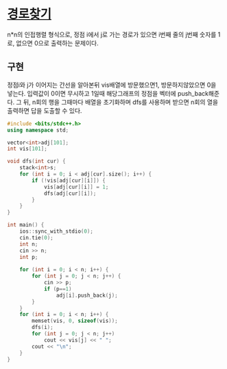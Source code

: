 # [경로찾기](https://www.acmicpc.net/problem/11403)

n*n의 인접행렬 형식으로, 정점 i에서 j로 가는 경로가 있으면 i번째 줄의 j번째 숫자를 1로, 없으면 0으로 출력하는 문제이다. 
## **구현**

정점i와 j가 이어지는 간선을 알아본뒤 vis배열에 방문했으면1, 방문하지않았으면 0을 넣는다. 입력값이 0이면 무시하고 1일때 해당그래프의 정점을 벡터에 push_back해준다.
그 뒤, n회의 행을 그때마다 배열을 초기화하며 dfs를 사용하며 받으면 n회의 열을 출력하면 답을 도출할 수 있다. 

```cpp
#include <bits/stdc++.h>
using namespace std;

vector<int>adj[101];
int vis[101];

void dfs(int cur) {
	stack<int>s;
	for (int i = 0; i < adj[cur].size(); i++) {
		if (!vis[adj[cur][i]]) {
			vis[adj[cur][i]] = 1;
			dfs(adj[cur][i]);
		}
	}
}

int main() {
	ios::sync_with_stdio(0);
	cin.tie(0);
	int n;
	cin >> n;
	int p;
	
	for (int i = 0; i < n; i++) {
		for (int j = 0; j < n; j++) {
			cin >> p;
			if (p==1)
				adj[i].push_back(j);
		}
	}
	for (int i = 0; i < n; i++) {
		memset(vis, 0, sizeof(vis));
		dfs(i);
		for (int j = 0; j < n; j++)
			cout << vis[j] << " ";
		cout << "\n";
	}
}
```
